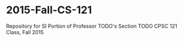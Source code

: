 # 2015-Fall-CS-121
Repository for SI Portion of Professor TODO's Section TODO CPSC 121 Class, Fall 2015
